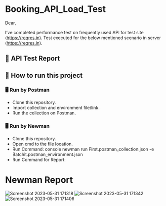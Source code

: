 # Booking_API_Load_Test

Dear,

I’ve completed performance test on frequently used API for test site (https://reqres.in).
Test executed for the below mentioned scenario in server (https://reqres.in).
## :page_facing_up: API Test Report
## :memo: How to run this project
### 🖥 Run by Postman
* Clone this repository.
* Import collection and environment file/link.
* Run the collection on Postman.
### 🖥 Run by Newman
* Clone this repository.
* Open cmd to the file location.
* Run Command:
console
newman run First.postman_collection.json -e Batchit.postman_environment.json
* Run Command for Report:




# Newman Report

![Screenshot 2023-05-31 171318](https://github.com/akash-cloud-star/Booking_System_Rest_API/assets/61002722/91d39135-a620-427f-9827-682678216fba)
![Screenshot 2023-05-31 171342](https://github.com/akash-cloud-star/Booking_System_Rest_API/assets/61002722/8def37fa-34ed-4323-985d-e0be6ec3437b)
![Screenshot 2023-05-31 171406](https://github.com/akash-cloud-star/Booking_System_Rest_API/assets/61002722/c21a7d2e-aaee-409f-a4dd-e39efda68912)
